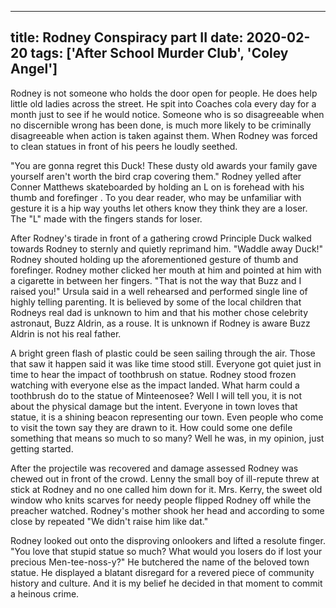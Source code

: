 
---
title: Rodney Conspiracy part II
date: 2020-02-20
tags: ['After School Murder Club', 'Coley Angel']
---

Rodney is not someone who holds the door open for people. He does help little old ladies across the street. He spit into Coaches cola every day for a month just to see if he would notice. Someone who is so disagreeable when no discernible wrong has been done, is much more likely to be criminally disagreeable when action is taken against them. When Rodney was forced to clean statues in front of his peers he loudly seethed.

"You are gonna regret this Duck! These dusty old awards your family gave yourself aren't worth the bird crap covering them." Rodney yelled after Conner Matthews skateboarded by holding an L on is forehead with his thumb and forefinger . To you dear reader, who may be unfamiliar with gesture it is a hip way youths let others know they think they are a loser. The "L" made with the fingers stands for loser.

After Rodney's tirade in front of a gathering crowd Principle Duck walked towards Rodney to sternly and quietly reprimand him. "Waddle away Duck!" Rodney shouted holding up the aforementioned gesture of thumb and forefinger. Rodney mother clicked her mouth at him and pointed at him with a cigarette in between her fingers. "That is not the way that Buzz and I raised you!" Ursula said in a well rehearsed and performed single line of highly telling parenting. It is believed by some of the local children that Rodneys real dad is unknown to him and that his mother chose celebrity astronaut, Buzz Aldrin, as a rouse. It is unknown if Rodney is aware Buzz Aldrin is not his real father.

A bright green flash of plastic could be seen sailing through the air. Those that saw it happen said it was like time stood still. Everyone got quiet just in time to hear the impact of toothbrush on statue. Rodney stood frozen watching with everyone else as the impact landed. What harm could a toothbrush do to the statue of Minteenosee? Well I will tell you, it is not about the physical damage but the intent. Everyone in town loves that statue, it is a shining beacon representing our town. Even people who come to visit the town say they are drawn to it. How could some one defile something that means so much to so many? Well he was, in my opinion, just getting started.

After the projectile was recovered and damage assessed Rodney was chewed out in front of the crowd. Lenny the small boy of ill-repute threw at stick at Rodney and no one called him down for it. Mrs. Kerry, the sweet old window who knits scarves for needy people flipped Rodney off while the preacher watched. Rodney's mother shook her head and according to some close by repeated "We didn't raise him like dat."

Rodney looked out onto the disproving onlookers and lifted a resolute finger. "You love that stupid statue so much? What would you losers do if lost your precious Men-tee-noss-y?" He butchered the name of the beloved town statue. He displayed a blatant disregard for a revered piece of community history and culture. And it is my belief he decided in that moment to commit a heinous crime.
